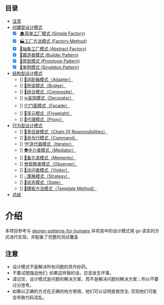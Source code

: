 ## 目录
- [注意](#注意)
- [创建型设计模式](#创建型设计模式)
    - [x] [🏠简单工厂模式 (Simple Factory) ](https://blog.you-tang.com/detail/21)
    - [x] [🏭工厂方法模式 (Factory Method) ](https://blog.you-tang.com/detail/20)
    - [x] [🔨抽象工厂模式 (Abstract Factory) ](https://blog.you-tang.com/detail/19)
    - [x] [👷建造者模式 (Builder Pattern) ](https://blog.you-tang.com/detail/18)
    - [x] [🐑原型模式 (Prototype Pattern) ](https://blog.you-tang.com/detail/17)
    - [x] [💍单例模式 (Singleton Pattern) ](https://blog.you-tang.com/detail/16)
- [结构型设计模式](#结构型设计模式)
    - [] [🔌适配器模式（Adapter）](#🔌适配器模式adapter)
    - [] [🚡桥梁模式（Bridge）](#🚡桥梁模式bridge)
    - [] [🌿组合模式（Composite）](#🌿组合模式composite)
    - [] [☕装饰模式（Decorator）](#☕装饰模式decorator)
    - [] [📦门面模式（Facade）](#📦门面模式facade)
    - [] [🍃享元模式（Flyweight）](#🍃享元模式flyweight)
    - [] [🎱代理模式（Proxy）](#🎱代理模式proxy)
- [行为型设计模式](#行为型设计模式)
    - [] [🔗责任链模式（Chain Of Responsibilities）](#🔗责任链模式chain-of-responsibilities)
    - [] [👮命令行模式（Command）](#👮命令行模式command)
    - [] [➿迭代器模式（Iterator）](#➿迭代器模式iterator)
    - [] [👽中介者模式（Mediator）](#👽中介者模式mediator)
    - [] [💾备忘录模式（Memento）](#💾备忘录模式memento)
    - [] [😎观察者模式（Observer）](#😎观察者模式observer)
    - [] [🏃访问者模式（Visitor）](#🏃访问者模式visitor)
    - [] [💡策略模式（Strategy）](#💡策略模式strategy)
    - [] [💢状态模式（State）](#💢状态模式state)
    - [] [📒模板方法模式（Template Method）](#📒模板方法模式template-method)
- [总结](#总结)

<!-- /TOC -->

# 介绍
本项目参考与 [design-patterns-for-humans](https://github.com/kamranahmedse/design-patterns-for-humans) 
并将其中的设计模式用 go 语言的方式进行实现。并配备了完整的测试覆盖

## 注意

* 设计模式不是解决所有问题的灵丹妙药。
* 不要试图强迫他们; 如果这样做的话，应该发生坏事。
* 请记住，设计模式是问题的解决方案，而不是解决问题的解决方案；所以不要过分思考。
* 如果以正确的方式在正确的地方使用，他们可以证明是救世主; 否则他们可能会导致代码混乱。